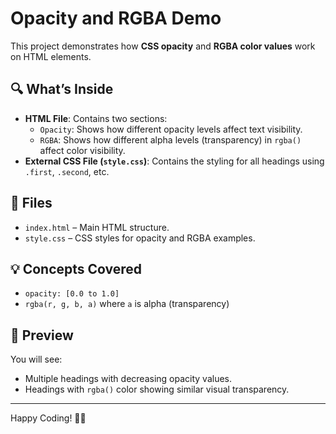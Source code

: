 # Opacity and RGBA Demo

This project demonstrates how **CSS opacity** and **RGBA color values** work on HTML elements.

## 🔍 What’s Inside

- **HTML File**: Contains two sections:
  - `Opacity`: Shows how different opacity levels affect text visibility.
  - `RGBA`: Shows how different alpha levels (transparency) in `rgba()` affect color visibility.
- **External CSS File (`style.css`)**: Contains the styling for all headings using `.first`, `.second`, etc.

## 📂 Files

- `index.html` – Main HTML structure.
- `style.css` – CSS styles for opacity and RGBA examples.

## 💡 Concepts Covered

- `opacity: [0.0 to 1.0]`
- `rgba(r, g, b, a)` where `a` is alpha (transparency)

## 📸 Preview

You will see:
- Multiple headings with decreasing opacity values.
- Headings with `rgba()` color showing similar visual transparency.

---

Happy Coding! 🎨✨

